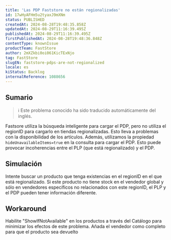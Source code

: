 ```yaml
---
title: 'Las PDP Faststore no están regionalizadas'
id: 17wHyAFHm5u2tyaxJ9mXNm
status: PUBLISHED
createdAt: 2024-08-28T19:48:35.858Z
updatedAt: 2024-08-29T11:16:39.495Z
publishedAt: 2024-08-29T11:16:39.495Z
firstPublishedAt: 2024-08-28T19:48:36.848Z
contentType: knownIssue
productTeam: FastStore
author: 2mXZkbi0oi061KicTExNjo
tag: FastStore
slugEN: faststore-pdps-are-not-regionalized
locale: es
kiStatus: Backlog
internalReference: 1088656
---
```


## Sumario

>ℹ️ Este problema conocido ha sido traducido automáticamente del inglés.


Fastsore utiliza la búsqueda inteligente para cargar el PDP, pero no utiliza el regionID para cargarlo en tiendas regionalizadas. Esto lleva a problemas con la disponibilidad de los artículos. Además, utilizamos la propiedad `hideUnavailableItems=true` en la consulta para cargar el PDP. Esto puede provocar incoherencias entre el PLP (que está regionalizado) y el PDP.


##

## Simulación


Intente buscar un producto que tenga existencias en el regionID en el que está regionalizado. Si este producto no tiene stock en el vendedor global y sólo en vendedores específicos no relacionados con este regionID, el PLP y el PDP pueden tener información diferente.



## Workaround


Habilite "ShowIfNotAvailable" en los productos a través del Catálogo para minimizar los efectos de este problema.
Añada el vendedor como completo para que el producto sea devuelto




